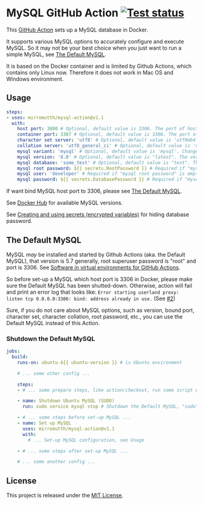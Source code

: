 # MySQL GitHub Action [![Test status](https://github.com/mirromutth/mysql-action/workflows/test/badge.svg)](https://github.com/mirromutth/mysql-action/actions)

This [GitHub Action](https://github.com/features/actions) sets up a MySQL database in Docker.

It supports various MySQL options to accurately configure and execute MySQL. So it may not be your best choice when you just want to run a simple MySQL, see [The Default MySQL](#the-default-mysql).

It is based on the Docker container and is limited by Github Actions, which contains only Linux now. Therefore it does not work in Mac OS and Windows environment.

## Usage

```yaml
steps:
- uses: mirromutth/mysql-action@v1.1
  with:
    host port: 3800 # Optional, default value is 3306. The port of host
    container port: 3307 # Optional, default value is 3306. The port of container
    character set server: 'utf8' # Optional, default value is 'utf8mb4'. The '--character-set-server' option for mysqld
    collation server: 'utf8_general_ci' # Optional, default value is 'utf8mb4_general_ci'. The '--collation-server' option for mysqld
    mysql variant: 'mysql' # Optional, default value is 'mysql'. Change to mariadb, if needed.
    mysql version: '8.0' # Optional, default value is "latest". The version of the MySQL
    mysql database: 'some_test' # Optional, default value is "test". The specified database which will be create
    mysql root password: ${{ secrets.RootPassword }} # Required if "mysql user" is empty, default is empty. The root superuser password
    mysql user: 'developer' # Required if "mysql root password" is empty, default is empty. The superuser for the specified database. Can use secrets, too
    mysql password: ${{ secrets.DatabasePassword }} # Required if "mysql user" exists. The password for the "mysql user"
```

If want bind MySQL host port to 3306, please see [The Default MySQL](#the-default-mysql).

See [Docker Hub](https://hub.docker.com/_/mysql) for available MySQL versions.

See [Creating and using secrets (encrypted variables)](https://help.github.com/en/articles/virtual-environments-for-github-actions#creating-and-using-secrets-encrypted-variables) for hiding database password.

## The Default MySQL

MySQL *may* be installed and started by Github Actions (aka. the Default MySQL), that version is 5.7 generally, root superuser password is "root" and port is 3306. See [Software in virtual environments for GitHub Actions](https://help.github.com/en/articles/software-in-virtual-environments-for-github-actions).

So before set-up a MySQL which host port is 3306 in Docker, please make sure the Default MySQL has been shutted-down. Otherwise, action will fail and print an error log that looks like: `Error starting userland proxy: listen tcp 0.0.0.0:3306: bind: address already in use.` (See [#2](https://github.com/mirromutth/mysql-action/issues/2))

Sure, if you do not care about MySQL options, such as version, bound port, character set, character collation, root password, etc., you can use the Default MySQL instead of this Action.

### Shutdown the Default MySQL

```yaml
jobs:
  build:
    runs-on: ubuntu-${{ ubuntu-version }} # is Ubuntu environment

    # ... some other config ...

    steps:
    - # ... some prepare steps, like action/checkout, run some script without MySQL, etc.

    - name: Shutdown Ubuntu MySQL (SUDO)
      run: sudo service mysql stop # Shutdown the Default MySQL, "sudo" is necessary, please not remove it

    - # ... some steps before set-up MySQL ...
    - name: Set up MySQL
      uses: mirromutth/mysql-action@v1.1
      with:
        # ... Set-up MySQL configuration, see Usage

    - # ... some steps after set-up MySQL ...

    # ... some another config ...
```

## License

This project is released under the [MIT License](LICENSE).
